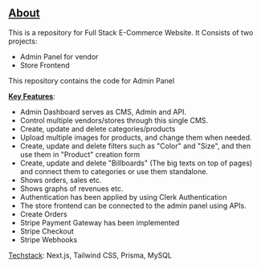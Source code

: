 
<h2><ins>About</ins></h2>
This is a repository for Full Stack E-Commerce Website.
It Consists of two projects:

  -  Admin Panel for vendor
  -  Store Frontend

This repository contains the code for Admin Panel

<ins>**Key Features**</ins>:

  
  - Admin Dashboard serves as CMS, Admin and API.
  - Control multiple vendors/stores through this single CMS.
  - Create, update and delete categories/products
  - Upload multiple images for products, and change them when needed.
  - Create, update and delete filters such as "Color" and "Size", and then use them in "Product" creation form
  - Create, update and delete "Billboards" (The big texts on top of pages) and connect them to categories or use them standalone.
  -  Shows orders, sales etc.
  -  Shows graphs of revenues etc.
  -  Authentication has been applied by using Clerk Authentication
  -  The store frontend can be connected to the admin panel using APIs.
  -  Create Orders
  -  Stripe Payment Gateway has been implemented
  -  Stripe Checkout
  -  Stripe Webhooks

<ins>Techstack</ins>: Next.js, Tailwind CSS, Prisma, MySQL

